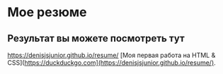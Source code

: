 # Мое резюме
## Результат вы можете посмотреть тут
https://denisjsjunior.github.io/resume/
[Моя первая работа на HTML & CSS](https://duckduckgo.com](https://denisjsjunior.github.io/resume/).
